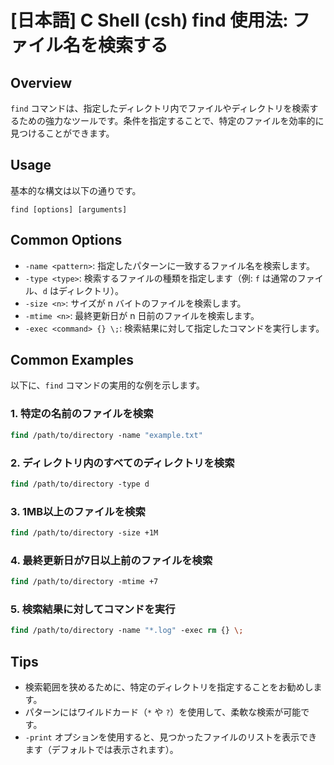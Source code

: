 # [日本語] C Shell (csh) find 使用法: ファイル名を検索する

## Overview
`find` コマンドは、指定したディレクトリ内でファイルやディレクトリを検索するための強力なツールです。条件を指定することで、特定のファイルを効率的に見つけることができます。

## Usage
基本的な構文は以下の通りです。

```
find [options] [arguments]
```

## Common Options
- `-name <pattern>`: 指定したパターンに一致するファイル名を検索します。
- `-type <type>`: 検索するファイルの種類を指定します（例: `f` は通常のファイル、`d` はディレクトリ）。
- `-size <n>`: サイズが n バイトのファイルを検索します。
- `-mtime <n>`: 最終更新日が n 日前のファイルを検索します。
- `-exec <command> {} \;`: 検索結果に対して指定したコマンドを実行します。

## Common Examples
以下に、`find` コマンドの実用的な例を示します。

### 1. 特定の名前のファイルを検索
```csh
find /path/to/directory -name "example.txt"
```

### 2. ディレクトリ内のすべてのディレクトリを検索
```csh
find /path/to/directory -type d
```

### 3. 1MB以上のファイルを検索
```csh
find /path/to/directory -size +1M
```

### 4. 最終更新日が7日以上前のファイルを検索
```csh
find /path/to/directory -mtime +7
```

### 5. 検索結果に対してコマンドを実行
```csh
find /path/to/directory -name "*.log" -exec rm {} \;
```

## Tips
- 検索範囲を狭めるために、特定のディレクトリを指定することをお勧めします。
- パターンにはワイルドカード（`*` や `?`）を使用して、柔軟な検索が可能です。
- `-print` オプションを使用すると、見つかったファイルのリストを表示できます（デフォルトでは表示されます）。